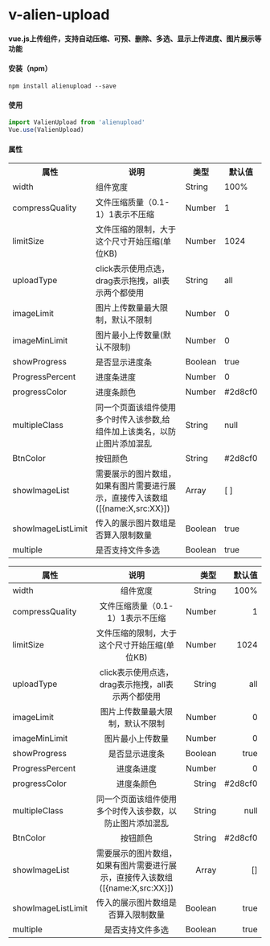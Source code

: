 # v-alien-upload

#### vue.js上传组件，支持自动压缩、可预、删除、多选、显示上传进度、图片展示等功能

#### 安装（npm）
```
npm install alienupload --save
```

#### 使用

```javascript
import ValienUpload from 'alienupload'
Vue.use(ValienUpload)
```

#### 属性

<table>
  <tr>
    <th>属性</th>
    <th>说明</th>
    <th>类型</th>
    <th>默认值</th>
  </tr>
  <tr>
    <td>width</td>
    <td>组件宽度</td>
    <td>String</td>
    <td>100%</td>
  </tr>
  <tr>
    <td>compressQuality</td>
    <td>文件压缩质量（0.1-1）1表示不压缩</td>
    <td>Number</td>
    <td>1</td>
  </tr>
  <tr>
    <td>limitSize</td>
    <td>文件压缩的限制，大于这个尺寸开始压缩(单位KB)</td>
    <td>Number</td>
    <td>1024</td>
  </tr>
  <tr>
    <td>uploadType</td>
    <td>click表示使用点选，drag表示拖拽，all表示两个都使用</td>
    <td>String</td>
    <td>all</td>
  </tr>
  <tr>
    <td>imageLimit</td>
    <td>图片上传数量最大限制，默认不限制</td>
    <td>Number</td>
    <td>0</td>
  </tr>
  <tr>
    <td>imageMinLimit</td>
    <td>图片最小上传数量(默认不限制)</td>
    <td>Number</td>
    <td>0</td>
  </tr>
  <tr>
    <td>showProgress</td>
    <td>是否显示进度条</td>
    <td>Boolean</td>
    <td>true</td>
  </tr>
  <tr>
    <td>ProgressPercent</td>
    <td>进度条进度</td>
    <td>Number</td>
    <td>0</td>
  </tr>
  <tr>
    <td>progressColor</td>
    <td>进度条颜色</td>
    <td>Number</td>
    <td>#2d8cf0</td>
  </tr>
  <tr>
    <td>multipleClass</td>
    <td>同一个页面该组件使用多个时传入该参数,给组件加上该类名，以防止图片添加混乱</td>
    <td>String</td>
    <td>null</td>
  </tr>
  <tr>
    <td>BtnColor</td>
    <td>按钮颜色</td>
    <td>String</td>
    <td>#2d8cf0</td>
  </tr>
  <tr>
    <td>showImageList</td>
    <td>需要展示的图片数组，如果有图片需要进行展示，直接传入该数组([{name:X,src:XX}])</td>
    <td>Array</td>
    <td>[ ]</td>
  </tr>
  <tr>
    <td>showImageListLimit</td>
    <td>传入的展示图片数组是否算入限制数量</td>
    <td>Boolean</td>
    <td>true</td>
  </tr>
  <tr>
    <td>multiple</td>
    <td>是否支持文件多选</td>
    <td>Boolean</td>
    <td>true</td>
  </tr>

  
    
    
</table>


| 属性      |      说明     |  类型 |  默认值 |
|----------|:-------------:|------:|------:|
| width |  组件宽度 | String | 100% |
| compressQuality |    文件压缩质量（0.1-1）1表示不压缩   |   Number | 1 |
| limitSize |文件压缩的限制，大于这个尺寸开始压缩(单位KB)|Number| 1024 |
| uploadType|click表示使用点选，drag表示拖拽，all表示两个都使用| String | all |
| imageLimit | 图片上传数量最大限制，默认不限制 |   Number | 0 |
| imageMinLimit |图片最小上传数量|    Number| 0 |
|showProgress|是否显示进度条| Boolean | true |
| ProgressPercent|进度条进度|  Number | 0 |
|progressColor|进度条颜色|String| #2d8cf0 |
|multipleClass|同一个页面该组件使用多个时传入该参数，以防止图片添加混乱|String| null |
|BtnColor|按钮颜色|String| #2d8cf0 |
|showImageList|需要展示的图片数组，如果有图片需要进行展示，直接传入该数组([{name:X,src:XX}])|Array| [] |
|showImageListLimit|传入的展示图片数组是否算入限制数量|Boolean| true |
|multiple|是否支持文件多选|Boolean| true |

